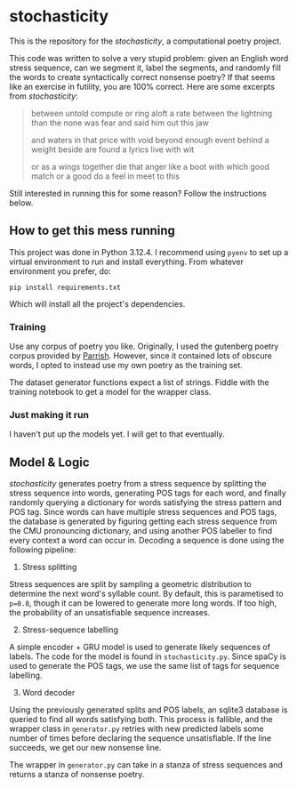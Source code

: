 # stochasticity

This is the repository for the *stochasticity*, a computational poetry project.

This code was written to solve a very stupid problem: given an English word stress sequence, can we segment it, label the segments, and randomly fill the words to create syntactically correct nonsense poetry?
If that seems like an exercise in futility, you are 100% correct.
Here are some excerpts from *stochasticity*:

> between untold compute or ring
> aloft a rate between
> the lightning than the none was fear
> and said him out this jaw
>
> and waters in that price with void
> beyond enough event
> behind a weight beside are found
> a lyrics live with wit
>
> or as a wings together die
> that anger like a boot
> with which good match or a good do
> a feel in meet to this

Still interested in running this for some reason?
Follow the instructions below.

## How to get this mess running

This project was done in Python 3.12.4.
I recommend using `pyenv` to set up a virtual environment to run and install everything.
From whatever environment you prefer, do:

```
pip install requirements.txt
```

Which will install all the project's dependencies.

### Training

Use any corpus of poetry you like.
Originally, I used the gutenberg poetry corpus provided by [Parrish](https://github.com/aparrish/gutenberg-poetry-corpus).
However, since it contained lots of obscure words, I opted to instead use my own poetry as the training set.

The dataset generator functions expect a list of strings.
Fiddle with the training notebook to get a model for the wrapper class.

### Just making it run

I haven't put up the models yet. I will get to that eventually.

## Model & Logic

*stochasticity* generates poetry from a stress sequence by splitting the stress sequence into words, generating POS tags for each word, and finally randomly querying a dictionary for words satisfying the stress pattern and POS tag.
Since words can have multiple stress sequences and POS tags, the database is generated by figuring getting each stress sequence from the CMU pronouncing dictionary, and using another POS labeller to find every context a word can occur in.
Decoding a sequence is done using the following pipeline:

 1. Stress splitting

 Stress sequences are split by sampling a geometric distribution to determine the next word's syllable count.
 By default, this is parametised to `p=0.8`, though it can be lowered to generate more long words.
 If too high, the probability of an unsatisfiable sequence increases.

 2. Stress-sequence labelling

 A simple encoder + GRU model is used to generate likely sequences of labels.
 The code for the model is found in `stochasticity.py`.
 Since spaCy is used to generate the POS tags, we use the same list of tags for sequence labelling.

 3. Word decoder

 Using the previously generated splits and POS labels, an sqlite3 database is queried to find all words satisfying both.
 This process is fallible, and the wrapper class in `generator.py` retries with new predicted labels some number of times before declaring the sequence unsatisfiable.
 If the line succeeds, we get our new nonsense line.

The wrapper in `generator.py` can take in a stanza of stress sequences and returns a stanza of nonsense poetry.
